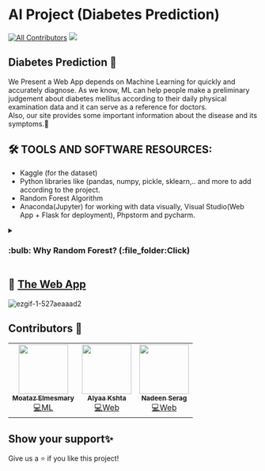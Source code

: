 # AI Project (Diabetes Prediction)
 
[![All Contributors](https://img.shields.io/badge/all_contributors-5-orange.svg?style=flat-square)](#-Contributors-)
<img src="https://img.shields.io/badge/version-1.0-blue.svg?cacheSeconds=2592000" />

## Diabetes Prediction :arrow_down_small:

We Present a Web App depends on Machine Learning for quickly and accurately diagnose.
As we know, ML can help people make a preliminary judgement about diabetes mellitus according to their daily physical examination data and it can serve as a reference for doctors.<br>
Also, our site provides some important information about the disease and its symptoms.:memo:

## 🛠 TOOLS AND SOFTWARE RESOURCES:
-	Kaggle (for the dataset)
-	Python libraries like (pandas, numpy, pickle, sklearn,.. and more to add according to the project.
-	Random Forest Algorithm
- Anaconda(Jupyter) for working with data visually, Visual Studio(Web App + Flask for deployment), Phpstorm and pycharm.

<details><summary> <h3>:bulb: Why Random Forest? (:file_folder:Click)</h3>
</summary>
<br>
  
- Random Forest gave us an accuracy of 78.8% on the test data.
- Random Forst was better than logistic regression. Also, it was better than the single dicision tree. 
- Random Forest not only showed us alot of importance to the Glocuse Feature, but it also chooses BMI to be the 2nd most informative feature overall.


</details>

## :pushpin: [The Web App](https://thaba7o-production.herokuapp.com/)<br>
![ezgif-1-527aeaaad2](https://user-images.githubusercontent.com/92026137/167228981-d9b6a6b5-3eff-40bb-9bf8-ab6f899ff914.gif)

## Contributors 👤

<table>
  <tr>    
    <td align="center"><a href="https://github.com/Moataz-Elmesmary"><img src="https://avatars.githubusercontent.com/u/92026137?v=4" width="100px;" alt=""/><br /><sub><b>Moataz Elmesmary</b></sub></a><br /><a href="https://github.com/Moataz-Elmesmary/Genomics-Project/commits/main" title="Code">💻ML</a></td>
    <td align="center"><a href="https://github.com/alyaakshta11"><img src="https://avatars.githubusercontent.com/u/92454206?v=4" width="100px;" alt=""/><br /><sub><b>Alyaa Kshta</b></sub></a><br /><a href="https://github.com/Moataz-Elmesmary/Genomics-Project/tree/main/templates" title="Code">💻Web</a></td>
      <td align="center"><a href="https://github.com/NadeenSerag"><img src="https://avatars.githubusercontent.com/u/89084647?v=4" width="100px;" alt=""/><br /><sub><b>Nadeen Serag</b></sub></a><br /><a href="https://github.com/Moataz-Elmesmary/Genomics-Project/tree/main/templates" title="Code">💻Web</a></td>
  </tr>
</table>

## Show your support✨

Give us a ⭐️ if you like this project!

